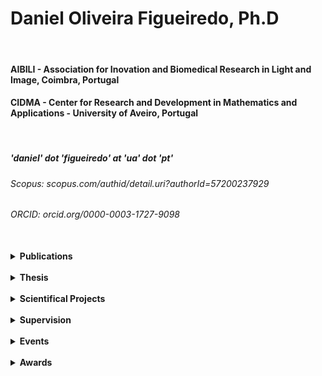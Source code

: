 <div dir="lft">

# **Daniel Oliveira Figueiredo, Ph.D**

<br/>

#### **AIBILI - Association for Inovation and Biomedical Research in Light and Image, Coimbra, Portugal** <br>
#### **CIDMA - Center for Research and Development in Mathematics and Applications - University of Aveiro, Portugal** <br>

<br/>

##### 'daniel' dot 'figueiredo' at 'ua' dot 'pt' <br>
###### Scopus: scopus.com/authid/detail.uri?authorId=57200237929
###### ORCID: orcid.org/0000-0003-1727-9098


</div>

<br>

<details>
  <summary><b>Publications</b></summary>
<br>
<b>An exercise in Uppaal: Modelling the circadian clock of a cyanobacteria</b> <br> A. Iglesias, D. Figueiredo, A. Madeira. (accepted) <br> <br>
<b>The impact of a reimbursement rate reduction on the utilization of antiulcer, antidepressants and antidiabetics in Portugal: a time series analysis</b> <br> A. Donato, D. Figueiredo, F. Batel-Marques. International Journal of Healthcare Management,  17(2) pp. 416-426, 2024. <br> <br>
<b>Impact of the COVID-19 pandemic on cancer screenings in Portugal</b> <br> D. Mendes, D. Figueiredo, C. Alves, A. Penedones, B. Costa, F. Batel-Marques. Cancer Epidemiology, 88, pp. 102496, 2024. <br> <br>
<b>idDL2DL – Interval Syntax to dL</b> <br> J. Santos, D. Figueiredo, A. Madeira. Lecture Notes in Computer Science 13931, pp. 240-247, 2023. <br> <br>
<b>Aggregation-based operations for reversal fuzzy switch graphs</b> <br> S. Campos, R. Santiago, M. A. Martins, D. Figueiredo. Fuzzy Sets and Systems 466, pp. 108273, 2023. <br> <br>
<b>Relation-changing models meet Paraconsistency</b> <br> D. Costa, D. Figueiredo, M. A. Martins. Journal of Logical and Algebraic Methods in Programming 133, pp. 100870, 2023. <br> <br>
<b>Performance of Aptima-HPV in the cervical cancer screening program of Portugal: a cost-analysis</b> <br> D. Figueiredo, et al. BMC Women's Health, 23(1), pp. 96, 2023. <br> <br>
<b>Introduction to reversal fuzzy switch graph</b> <br> S. Campos, R. Santiago, M. A. Martins, D. Figueiredo. Science of Computer Programming 102776, pp. 216, 2022. <br> <br>
<b>Introducing fuzzy reactive graphs: a simple application on Biology</b> <br> R. Santiago, M. A. Martins, D. Figueiredo. Soft Computing, 25(9), pp. 6759-6774, 2021. <br> <br>
<b>Introducing interval differential dynamic logic</b> <br> D. Figueiredo. Lecture Notes in Computer Science 12818, pp. 69-75, 2021. <br> <br>
<b>Reversal Fuzzy Switch Graphs</b> <br> S. Campos, R. Santiago, M. A. Martins, D. Figueiredo. Lecture Notes in Computer Science 12475, pp. 137-154, 2020. <br> <br>
<b>Boolean dynamics revisited through feedback interconnections</b> <br> M. Chaves, D. Figueiredo, M. A. Martins. Natural Computing 19(1), pp. 29-49, 2020. <br> <br>
<b>rPrism - A software for reactive weighted state transition models</b> <br> D. Figueiredo, E. Rocha, M. A. Martins, M. Chaves. Lecture Notes in BioInformatics 11705, pp 165-174, 2019. <br> <br>
<b>Reactive models for biological regulatory networks</b> <br> D. Figueiredo, L. S. Barbosa. Lecture Notes in Computer Science 11415, pp 74-88, 2019. <br> <br>
<b>A Note on Reactive Transitions and Reo Connectors</b> <br> D. Figueiredo, M. A. Martins, L. S. Barbosa. Lecture Notes in Computer Science 10865, pp. 57-67, 2018. <br> <br>
<b>Applying differential dynamic logic to reconfigurable biological networks</b> <br> D. Figueiredo, M. A. Martins, M. Chaves. Mathematical Biosciences 291, pp 10-20, 2017. <br> <br>
<b>Relating Bisimulations with Attractors in Boolean Network Models</b> <br> D. Figueiredo. Lecture Notes in BioInformatics 9702, pp. 17-25, 2016. <br> <br>
<b>A fuzzy neural network for E. coli metabolism</b> <br> D. Figueiredo, C. Fuentes, M. A., Martins. AIP Conference Proceedings 1648, pp. 710004, 2015. <br> <br>
</details>
<br/>
<details>
  <summary><b>Thesis</b></summary> 
  <br> 
  <b>Logical foundations and Computational tools for synthetic biology.</b> <br> PhD thesis. Universities of Minho, Aveiro and Porto joint doctoral program in Applied Mathematics, 2020. <br> 
   <br> 
<b>Differential dynamic logic and applications.</b> <br> MSc thesis. University of Aveiro, Master in Mathematics and Applications, 2015. <br> 
</details>
 <br> 
<details>
  <summary><b>Scientifical Projects</b></summary>
   <br> 
  <b>2018-2022 FCT project POCI-01-0145-FEDER-032412 (FILTER)</b> Plataforma para o desenvolvimento e validação de sistemas automáticos de análise de imagem para o diagnóstico precoce e tratamento de doenças oculares relacionadas com a idade que podem levar à perda de visão. <br>
https://www.aibili.pt/proj-public/1300/ <br> 
  <br>
<b>2018-2021 FCT project POCI-01-0145-FEDER-030947 (KLEE).</b> Coalgebraic Modeling and Analysis for Computational Synthetic Biology.  <br> 
https://klee.di.uminho.pt/ <br> 
   <br> 
<b>2018-2019 Project PESSOA France-Portugal</b> Logical tools for systems biology. <br> 
Total budget: 4.000€ <br> 
   <br> 
<b> 2013-2016 FCT project FCOMP-01-0124-FEDER-028923 (NASONI) </b> Heterogeneous software coordination: Foundations, methods, tools. <br> 
https://webarchive.di.uminho.pt/wiki.di.uminho.pt/twiki/bin/view/Research/NASONI/WebHome.html <br> 
</details>
<br/>
<details>
  <summary><b>Supervision</b></summary> 
  <br> 
  <b>Transition Systems Everywhere: From Possibilistic to Temporal and Probabilistic Verification</b> <br> Antonio Iglesias, MSc thesis. Universities of Aveiro, 2024. <br> 
</details>
<br/>
<details>
  <summary><b>Events</b></summary> 
  <br> 
  <b>Organizing Committee:</b>
  <br>
  - The International Workshop on Reconfigurable Transition Systems: Semantics, Logics and Applications, Aveiro, November 5, 2024. <br>
  - International Symposium in Molecular Logic and Computational Synthetic Biology, University Diego Portales & IFICC, Santiago de Chile, December 17-18, 2018. <br>
  <br>
  <b>Program committee:</b> <br>
  - IEEE International Conference on E-health Networking, Application & Services 18–20 November 2024 <br>
  - The International Workshop on Reconfigurable Transition Systems: Semantics, Logics and Applications, Aveiro, November 5, 2024. <br>
  - International Symposium in Molecular Logic and Computational Synthetic Biology, University Diego Portales & IFICC, Santiago de Chile, December 17-18, 2018. <br>
</details>
 <br>
<details>
  <summary><b>Awards</b></summary> 
  <br> 
  2024 CIDMA Young Doctorate Award (https://cidma.ua.pt/cidma_young_doctorate_awards).
  <br>
  2019 & 2010: Two bronze medals in *Olímpíadas Portuguesas da Matemática*.

  
</details>
